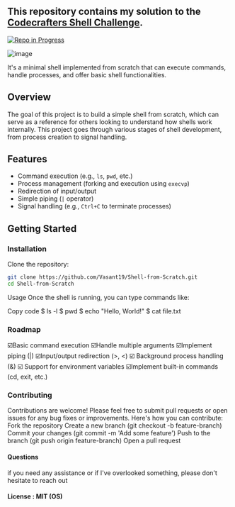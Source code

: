 ## This repository contains my solution to the [Codecrafters Shell Challenge](https://codecrafters.io/).
[![Repo in Progress](https://img.shields.io/badge/Repo%20in%20Progress-brightgreen.svg)](https://github.com/YOUR_USERNAME/YOUR_REPO)

![image](https://github.com/user-attachments/assets/04ec60a9-03ce-4701-829e-b2016a846a36)

It's a minimal shell implemented from scratch that can execute commands, handle processes, and offer basic shell functionalities. 

## Overview

The goal of this project is to build a simple shell from scratch, which can serve as a reference for others looking to understand how shells work internally. This project goes through various stages of shell development, from process creation to signal handling.

## Features

- Command execution (e.g., `ls`, `pwd`, etc.)
- Process management (forking and execution using `execvp`)
- Redirection of input/output
- Simple piping (`|` operator)
- Signal handling (e.g., `Ctrl+C` to terminate processes)

## Getting Started

### Installation

Clone the repository:

```bash
git clone https://github.com/Vasant19/Shell-from-Scratch.git
cd Shell-from-Scratch
```
Usage
Once the shell is running, you can type commands like:

Copy code
$ ls -l
$ pwd
$ echo "Hello, World!"
$ cat file.txt

### Roadmap
  ☑️Basic command execution
  ☑️Handle multiple arguments
  ☑️Implement piping (|)
  ☑️Input/output redirection (>, <)
  ☑️ Background process handling (&)
  ☑️ Support for environment variables
  ☑️Implement built-in commands (cd, exit, etc.)

### Contributing
Contributions are welcome! Please feel free to submit pull requests or open issues for any bug fixes or improvements. Here's how you can contribute:
Fork the repository
Create a new branch (git checkout -b feature-branch)
Commit your changes (git commit -m 'Add some feature')
Push to the branch (git push origin feature-branch)
Open a pull request

#### Questions
if you need any assistance or if I've overlooked something, please don't hesitate to reach out

#### License : MIT (OS)

